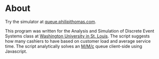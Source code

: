 # About

Try the simulator at [queue.philipithomas.com](http://queue.philipithomas.com). 

This program was written for the Analysis and Simulation of Discrete Event Systems class at [Washington University in St. Louis](http://wustl.edu). The script suggests how many cashiers to have based on customer load and average service time. The script analytically solves an [M/M/c](http://en.wikipedia.org/wiki/M/M/c_queue) queue client-side using Javascript. 


